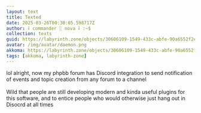 ```yaml
---
layout: text
title: Texted
date: 2025-03-26T00:30:05.598717Z
author: ⸸ commander ░ nova ⸸ :~$
collection: texts
guid: https://labyrinth.zone/objects/30606109-1549-433c-abfe-90a6552f2ece
avatar: /img/avatar/daemon.png
akkoma: https://labyrinth.zone/objects/30606109-1549-433c-abfe-90a6552f2ece
tags: [akkoma, labyrinth-zone]
---
```


<p>lol alright, now my phpbb forum has Discord integration to send notification of events and topic creation from any forum to a channel<br><br>Wild that people are still developing modern and kinda useful plugins for this software, and to entice people who would otherwise just hang out in Disocrd at all times</p>